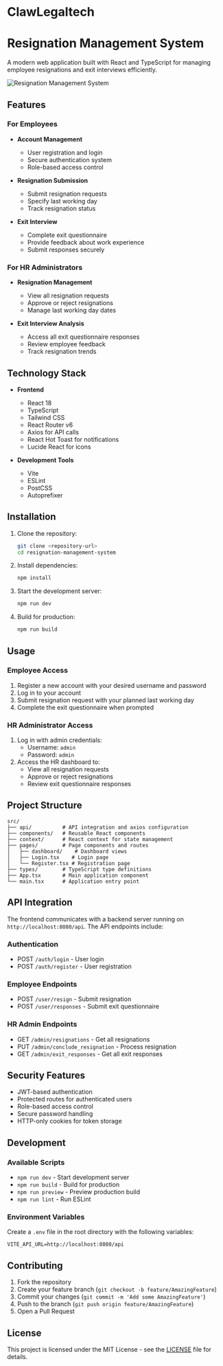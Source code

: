 # ClawLegaltech
# Resignation Management System

A modern web application built with React and TypeScript for managing employee resignations and exit interviews efficiently.

![Resignation Management System](https://images.unsplash.com/photo-1454165804606-c3d57bc86b40?auto=format&fit=crop&q=80&w=2000)

## Features

### For Employees
- **Account Management**
  - User registration and login
  - Secure authentication system
  - Role-based access control

- **Resignation Submission**
  - Submit resignation requests
  - Specify last working day
  - Track resignation status

- **Exit Interview**
  - Complete exit questionnaire
  - Provide feedback about work experience
  - Submit responses securely

### For HR Administrators
- **Resignation Management**
  - View all resignation requests
  - Approve or reject resignations
  - Manage last working day dates

- **Exit Interview Analysis**
  - Access all exit questionnaire responses
  - Review employee feedback
  - Track resignation trends

## Technology Stack

- **Frontend**
  - React 18
  - TypeScript
  - Tailwind CSS
  - React Router v6
  - Axios for API calls
  - React Hot Toast for notifications
  - Lucide React for icons

- **Development Tools**
  - Vite
  - ESLint
  - PostCSS
  - Autoprefixer

## Installation

1. Clone the repository:
   ```bash
   git clone <repository-url>
   cd resignation-management-system
   ```

2. Install dependencies:
   ```bash
   npm install
   ```

3. Start the development server:
   ```bash
   npm run dev
   ```

4. Build for production:
   ```bash
   npm run build
   ```

## Usage

### Employee Access
1. Register a new account with your desired username and password
2. Log in to your account
3. Submit resignation request with your planned last working day
4. Complete the exit questionnaire when prompted

### HR Administrator Access
1. Log in with admin credentials:
   - Username: `admin`
   - Password: `admin`
2. Access the HR dashboard to:
   - View all resignation requests
   - Approve or reject resignations
   - Review exit questionnaire responses

## Project Structure

```
src/
├── api/          # API integration and axios configuration
├── components/   # Reusable React components
├── context/      # React context for state management
├── pages/        # Page components and routes
│   ├── dashboard/    # Dashboard views
│   ├── Login.tsx    # Login page
│   └── Register.tsx # Registration page
├── types/        # TypeScript type definitions
├── App.tsx       # Main application component
└── main.tsx      # Application entry point
```

## API Integration

The frontend communicates with a backend server running on `http://localhost:8080/api`. The API endpoints include:

### Authentication
- POST `/auth/login` - User login
- POST `/auth/register` - User registration

### Employee Endpoints
- POST `/user/resign` - Submit resignation
- POST `/user/responses` - Submit exit questionnaire

### HR Admin Endpoints
- GET `/admin/resignations` - Get all resignations
- PUT `/admin/conclude_resignation` - Process resignation
- GET `/admin/exit_responses` - Get all exit responses

## Security Features

- JWT-based authentication
- Protected routes for authenticated users
- Role-based access control
- Secure password handling
- HTTP-only cookies for token storage

## Development

### Available Scripts

- `npm run dev` - Start development server
- `npm run build` - Build for production
- `npm run preview` - Preview production build
- `npm run lint` - Run ESLint

### Environment Variables

Create a `.env` file in the root directory with the following variables:

```env
VITE_API_URL=http://localhost:8080/api
```

## Contributing

1. Fork the repository
2. Create your feature branch (`git checkout -b feature/AmazingFeature`)
3. Commit your changes (`git commit -m 'Add some AmazingFeature'`)
4. Push to the branch (`git push origin feature/AmazingFeature`)
5. Open a Pull Request

## License

This project is licensed under the MIT License - see the [LICENSE](LICENSE) file for details.
